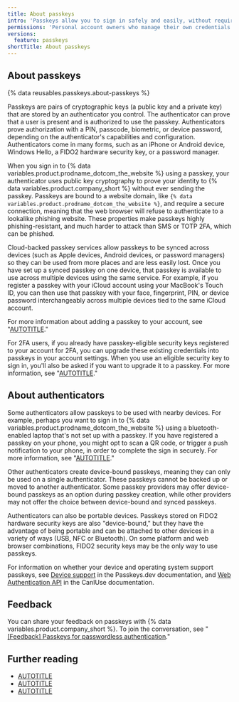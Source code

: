 ```yaml
---
title: About passkeys
intro: 'Passkeys allow you to sign in safely and easily, without requiring a password and two-factor authentication.'
permissions: 'Personal account owners who manage their own credentials can authenticate to {% data variables.product.prodname_dotcom_the_website %} using passkeys.'
versions:
  feature: passkeys
shortTitle: About passkeys
---
```


## About passkeys

{% data reusables.passkeys.about-passkeys %}

Passkeys are pairs of cryptographic keys (a public key and a private key) that are stored by an authenticator you control. The authenticator can prove that a user is present and is authorized to use the passkey. Authenticators prove authorization with a PIN, passcode, biometric, or device password, depending on the authenticator's capabilities and configuration. Authenticators come in many forms, such as an iPhone or Android device, Windows Hello, a FIDO2 hardware security key, or a password manager.

When you sign in to {% data variables.product.prodname_dotcom_the_website %} using a passkey, your authenticator uses public key cryptography to prove your identity to {% data variables.product.company_short %} without ever sending the passkey. Passkeys are bound to a website domain, like `{% data variables.product.prodname_dotcom_the_website %}`, and require a secure connection, meaning that the web browser will refuse to authenticate to a lookalike phishing website. These properties make passkeys highly phishing-resistant, and much harder to attack than SMS or TOTP 2FA, which can be phished.

Cloud-backed passkey services allow passkeys to be synced across devices (such as Apple devices, Android devices, or password managers) so they can be used from more places and are less easily lost. Once you have set up a synced passkey on one device, that passkey is available to use across multiple devices using the same service. For example, if you register a passkey with your iCloud account using your MacBook's Touch ID, you can then use that passkey with your face, fingerprint, PIN, or device password interchangeably across multiple devices tied to the same iCloud account.

For more information about adding a passkey to your account, see "[AUTOTITLE](/authentication/authenticating-with-a-passkey/managing-your-passkeys)."

For 2FA users, if you already have passkey-eligible security keys registered to your account for 2FA, you can upgrade these existing credentials into passkeys in your account settings. When you use an eligible security key to sign in, you'll also be asked if you want to upgrade it to a passkey. For more information, see "[AUTOTITLE](/authentication/authenticating-with-a-passkey/managing-your-passkeys#upgrading-an-existing-security-key-to-a-passkey)."

## About authenticators

Some authenticators allow passkeys to be used with nearby devices. For example, perhaps you want to sign in to {% data variables.product.prodname_dotcom_the_website %} using a bluetooth-enabled laptop that's not set up with a passkey. If you have registered a passkey on your phone, you might opt to scan a QR code, or trigger a push notification to your phone, in order to complete the sign in securely. For more information, see "[AUTOTITLE](/authentication/authenticating-with-a-passkey/signing-in-with-a-passkey#signing-in-with-a-passkey-using-a-nearby-device)."

Other authenticators create device-bound passkeys, meaning they can only be used on a single authenticator. These passkeys cannot be backed up or moved to another authenticator. Some passkey providers may offer device-bound passkeys as an option during passkey creation, while other providers may not offer the choice between device-bound and synced passkeys.

Authenticators can also be portable devices. Passkeys stored on FIDO2 hardware security keys are also "device-bound," but they have the advantage of being portable and can be attached to other devices in a variety of ways (USB, NFC or Bluetooth). On some platform and web browser combinations, FIDO2 security keys may be the only way to use passkeys.

For information on whether your device and operating system support passkeys, see [Device support](https://passkeys.dev/device-support/) in the Passkeys.dev documentation, and [Web Authentication API](https://caniuse.com/webauthn) in the CanIUse documentation.

## Feedback

You can share your feedback on passkeys with {% data variables.product.company_short %}. To join the conversation, see "[[Feedback] Passkeys for passwordless authentication](https://gh.io/passkey-feedback)."

## Further reading

* [AUTOTITLE](/authentication/authenticating-with-a-passkey/managing-your-passkeys)
* [AUTOTITLE](/authentication/authenticating-with-a-passkey/signing-in-with-a-passkey)
* [AUTOTITLE](/authentication/securing-your-account-with-two-factor-authentication-2fa/about-two-factor-authentication)
